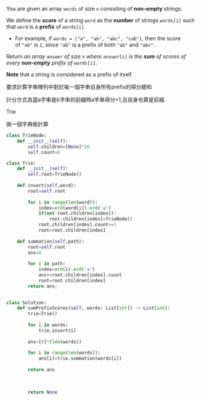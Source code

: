 You are given an array `words` of size `n` consisting of **non-empty** strings.

We define the **score** of a string `word` as the **number** of strings `words[i]` such that `word` is a **prefix** of `words[i]`.

- For example, if `words = ["a", "ab", "abc", "cab"]`, then the score of `"ab"` is `2`, since `"ab"` is a prefix of both `"ab"` and `"abc"`.

Return _an array_ `answer` _of size_ `n` _where_ `answer[i]` _is the **sum** of scores of every **non-empty** prefix of_ `words[i]`.

**Note** that a string is considered as a prefix of itself.

要求計算字串陣列中對於每一個字串自身所有prefix的得分總和

計分方式為當a字串是b字串的前綴時a字串得分+1,且自身也算是前綴.

Trie

做一個字典樹計算

```python
class TrieNode:
    def __init__(self):
        self.children=[None]*26
        self.count=0

class Trie:
    def __init__(self):
        self.root=TrieNode()
    
    def insert(self,word):
        root=self.root
        
        for i in range(len(word)):
            index=ord(word[i])-ord('a')
            if(not root.children[index]):
                root.children[index]=TrieNode()
            root.children[index].count+=1
            root=root.children[index]
    
    def summation(self,path):
        root=self.root
        ans=0
        
        for i in path:
            index=ord(i)-ord('a')
            ans+=root.children[index].count
            root=root.children[index]
        return ans;
    

class Solution:
    def sumPrefixScores(self, words: List[str]) -> List[int]:
        trie=Trie()
        
        for i in words:
            trie.insert(i)
            
        ans=[0]*(len(words))
        
        for i in range(len(words)):
            ans[i]=trie.summation(words[i])
        
        return ans
        
        
            
        return None
```
